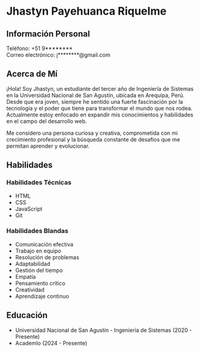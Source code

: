 # Jhastyn Payehuanca Riquelme

## Información Personal

Teléfono: +51 9********                  
Correo electrónico: j********@gmail.com

## Acerca de Mí

¡Hola! Soy Jhastyn, un estudiante del tercer año de Ingeniería de Sistemas en la Universidad Nacional de San Agustín, ubicada en Arequipa, Perú. Desde que era joven, siempre he sentido una fuerte fascinación por la tecnología y el poder que tiene para transformar el mundo que nos rodea. Actualmente estoy enfocado en expandir mis conocimientos y habilidades en el campo del desarrollo web.

Me considero una persona curiosa y creativa, comprometida con mi crecimiento profesional y la búsqueda constante de desafíos que me permitan aprender y evolucionar.

## Habilidades

### Habilidades Técnicas

- HTML
- CSS
- JavaScript
- Git

### Habilidades Blandas

- Comunicación efectiva
- Trabajo en equipo
- Resolución de problemas
- Adaptabilidad
- Gestión del tiempo
- Empatía
- Pensamiento crítico
- Creatividad
- Aprendizaje continuo

<!-- ## Experiencia

[Aquí puedes agregar tu experiencia laboral o proyectos relevantes, si los tienes] -->

## Educación

- Universidad Nacional de San Agustín - Ingeniería de Sistemas (2020 - Presente)
- Academlo (2024 - Presente)

<!-- ## Certificaciones y Cursos

[Aquí puedes agregar tus certificaciones y cursos relacionados, si los tienes]

## Referencias

[Aquí puedes incluir referencias o recomendaciones, si las tienes] -->
